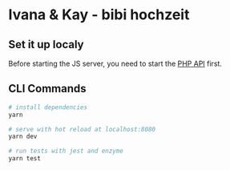# Ivana & Kay - bibi hochzeit

## Set it up localy
Before starting the JS server, you need to start the [PHP API](api/README.md) first.

## CLI Commands

``` bash
# install dependencies
yarn

# serve with hot reload at localhost:8080
yarn dev

# run tests with jest and enzyme
yarn test
```